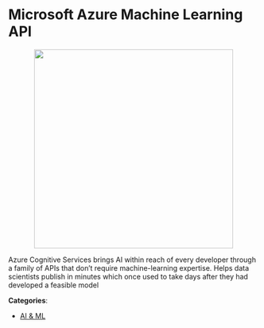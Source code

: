 # Microsoft Azure Machine Learning API
<p align="center">
    <img width="400" src="https://raw.githubusercontent.com/apis-list/apis-list/apis/microsoft-azure-machine-learning-api/logo_256x256.png" />
</p>

Azure Cognitive Services brings AI within reach of every developer through a family of APIs that don’t require machine-learning expertise. Helps data scientists publish in minutes which once used to take days after they had developed a feasible model



**Categories**:

- [AI & ML](https://github.com/apis-list/apis-list#ai-and-ml)



